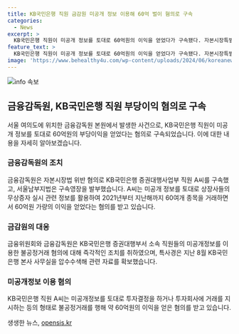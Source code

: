 ```yaml
---
title: KB국민은행 직원 금감원 미공개 정보 이용해 60억 벌이 혐의로 구속
categories:
  - News
excerpt: >
  KB국민은행 직원이 미공개 정보를 토대로 60억원의 이익을 얻었다가 구속됐다. 자본시장특별사법경찰이 KB국민은행 직원 A씨를 자본시장법 위반 혐의로 구속했으며, A씨는 상장사 미공개정보를 활용해 60여개 종목을 거래하면서 60억원을 얻었다고 금감원이 밝혔다. KB국민은행은 미공개정보를 활용한 불공정거래 혐의로 검찰에 통보됐으며, 특사경이 본사를 압수수색해 관련 자료를 확보했다. (150자)
feature_text: >
  KB국민은행 직원이 미공개 정보를 토대로 60억원의 이익을 얻었다가 구속됐다. 자본시장특별사법경찰이 KB국민은행 직원 A씨를 자본시장법 위반 혐의로 구속했으며, A씨는 상장사 미공개정보를 활용해 60여개 종목을 거래하면서 60억원을 얻었다고 금감원이 밝혔다. KB국민은행은 미공개정보를 활용한 불공정거래 혐의로 검찰에 통보됐으며, 특사경이 본사를 압수수색해 관련 자료를 확보했다. (150자)
image: 'https://www.behealthy4u.com/wp-content/uploads/2024/06/koreanews.jpg'
---
```


<p><img src="https://www.behealthy4u.com/wp-content/uploads/2024/06/koreanews.jpg" alt="info 속보" /></p>

<h2 data-ke-size="size26">금융감독원, KB국민은행 직원 부당이익 혐의로 구속</h2>

<p data-ke-size="size16">서울 여의도에 위치한 금융감독원 본원에서 발생한 사건으로, KB국민은행 직원이 미공개 정보를 토대로 60억원의 부당이익을 얻었다는 혐의로 구속되었습니다. 이에 대한 내용을 자세히 알아보겠습니다.</p>

<h3>금융감독원의 조치</h3>

<p data-ke-size="size16">금융감독원은 자본시장법 위반 혐의로 KB국민은행 증권대행사업부 직원 A씨를 구속했고, 서울남부지법은 구속영장을 발부했습니다. A씨는 미공개 정보를 토대로 상장사들의 무상증자 실시 관련 정보를 활용하여 2021년부터 지난해까지 60여개 종목을 거래하면서 60억원 가량의 이익을 얻었다는 혐의를 받고 있습니다.</p>

<h3>금감원의 대응</h3>

<p data-ke-size="size16">금융위원회와 금융감독원은 KB국민은행 증권대행부서 소속 직원들의 미공개정보를 이용한 불공정거래 혐의에 대해 즉각적인 조치를 취하였으며, 특사경은 지난 8월 KB국민은행 본사 사무실을 압수수색해 관련 자료를 확보했습니다.</p>

<h3>미공개정보 이용 혐의</h3>

<p data-ke-size="size16">KB국민은행 직원 A씨는 미공개정보를 토대로 투자결정을 하거나 투자회사에 거래를 지시하는 등의 형태로 불공정거래를 행해 약 60억원의 이익을 얻은 혐의를 받고 있습니다.</p>
생생한 뉴스, <a href="https://opensis.kr" rel="dofollow">opensis.kr</a>


